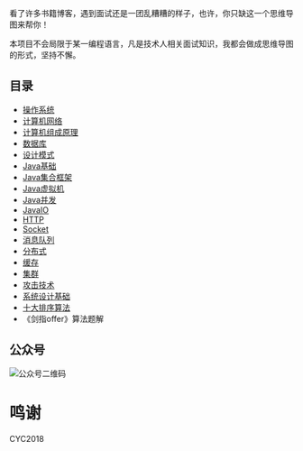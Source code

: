 看了许多书籍博客，遇到面试还是一团乱糟糟的样子，也许，你只缺这一个思维导图来帮你！

本项目不会局限于某一编程语言，凡是技术人相关面试知识，我都会做成思维导图的形式，坚持不懈。

## 目录

- [操作系统](./操作系统)
- [计算机网络](./计算机网络)
- [计算机组成原理](./计算机组成原理)
- [数据库](./数据库)
- [设计模式](./设计模式)
- [Java基础](./Java基础)
- [Java集合框架](./Java集合框架)
- [Java虚拟机](./Java虚拟机)
- [Java并发](./Java并发)
- [JavaIO](./JavaIO)
- [HTTP](./HTTP)
- [Socket](./Socket)
- [消息队列](./消息队列)
- [分布式](./分布式)
- [缓存](./缓存)
- [集群](./集群)
- [攻击技术](./攻击技术)
- [系统设计基础](./系统设计基础)
- [十大排序算法](https://www.cnblogs.com/yueshutong/p/11072846.html)
- 《剑指offer》算法题解
## 公众号

![公众号二维码](公众号二维码.png)

# 鸣谢

CYC2018
